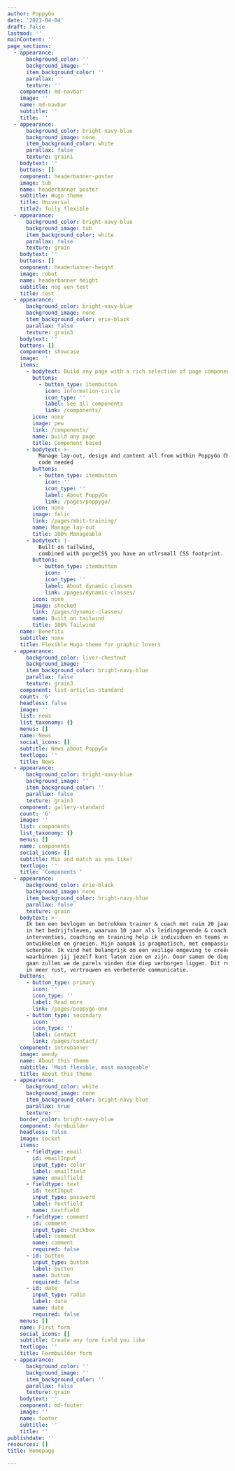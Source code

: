 ```yaml
---
author: PoppyGo
date: '2021-04-04'
draft: false
lastmod: ''
mainContent: ''
page_sections:
  - appearance:
      background_color: ''
      background_image: ''
      item_background_color: ''
      parallax: ''
      texture: ''
    component: md-navbar
    image: ''
    name: md-navbar
    subtitle: ''
    title: ''
  - appearance:
      background_color: bright-navy-blue
      background_image: none
      item_background_color: white
      parallax: false
      texture: grain1
    bodytext: ''
    buttons: []
    component: headerbanner-poster
    image: tub
    name: headerbanner poster
    subtitle: Hugo theme
    title: Universal
    title2: fully flexible
  - appearance:
      background_color: bright-navy-blue
      background_image: tub
      item_background_color: white
      parallax: false
      texture: grain
    bodytext: ''
    buttons: []
    component: headerbanner-height
    image: robot
    name: headerbanner height
    subtitle: nog een test
    title: test
  - appearance:
      background_color: bright-navy-blue
      background_image: none
      item_background_color: erie-black
      parallax: false
      texture: grain3
    bodytext: ''
    buttons: []
    component: showcase
    image: ''
    items:
      - bodytext: Build any page with a rich selection of page components
        buttons:
          - button_type: itembutton
            icon: information-circle
            icon_type: ''
            label: See all components
            link: /components/
        icon: none
        image: pew
        link: /components/
        name: build any page
        title: Component based
      - bodytext: >-
          Manage lay-out, design and content all from within PoppyGo CMS. No
          code needed
        buttons:
          - button_type: itembutton
            icon: ''
            icon_type: ''
            label: About PoppyGo
            link: /pages/poppygo/
        icon: none
        image: felic
        link: /pages/mbit-training/
        name: Manage lay-out
        title: 100% Manageable
      - bodytext: |-
          Built on tailwind,
          combined with purgeCSS you have an utlrsmall CSS footprint.
        buttons:
          - button_type: itembutton
            icon: ''
            icon_type: ''
            label: About dynamic classes
            link: /pages/dynamic-classes/
        icon: none
        image: shocked
        link: /pages/dynamic-classes/
        name: Built on tailwind
        title: 100% Tailwind
    name: Benefits
    subtitle: none
    title: Flexible Hugo theme for graphic lovers
  - appearance:
      background_color: liver-chestnut
      background_image: ''
      item_background_color: bright-navy-blue
      parallax: false
      texture: grain3
    component: list-articles-standard
    count: '6'
    headless: false
    image: ''
    list: news
    list_taxonomy: {}
    menus: []
    name: News
    social_icons: []
    subtitle: News about PoppyGo
    textlogo: ''
    title: News
  - appearance:
      background_color: bright-navy-blue
      background_image: ''
      item_background_color: ''
      parallax: false
      texture: grain3
    component: gallery-standard
    count: '6'
    image: ''
    list: components
    list_taxonomy: {}
    menus: []
    name: components
    social_icons: []
    subtitle: Mix and match as you like!
    textlogo: ''
    title: 'Components '
  - appearance:
      background_color: erie-black
      background_image: none
      item_background_color: bright-navy-blue
      parallax: false
      texture: grain
    bodytext: >-
      Ik ben een bevlogen en betrokken trainer & coach met ruim 20 jaar ervaring
      in het bedrijfsleven, waarvan 10 jaar als leidinggevende & coach. Met mijn
      interventies, coaching en training help ik individuen en teams verder te
      ontwikkelen en groeien. Mijn aanpak is pragmatisch, met compassie en
      scherpte. Ik vind het belangrijk om een veilige omgeving te creëren
      waarbinnen jij jezelf kunt laten zien en zijn. Door samen de diepte in te
      gaan zullen we de parels vinden die diep verborgen liggen. Dit resulteert
      in meer rust, vertrouwen en verbeterde communicatie.
    buttons:
      - button_type: primary
        icon: ''
        icon_type: ''
        label: Read more
        link: /pages/poppygo-one
      - button_type: secondary
        icon: ''
        icon_type: ''
        label: Contact
        link: /pages/contact/
    component: introbanner
    image: wendy
    name: About this theme
    subtitle: 'Most flexible, most manageable'
    title: About this theme
  - appearance:
      background_color: white
      background_image: none
      item_background_color: bright-navy-blue
      parallax: true
      texture: ''
    border_color: bright-navy-blue
    component: formbuilder
    headless: false
    image: socket
    items:
      - fieldtype: email
        id: emailInput
        input_type: color
        label: emailfield
        name: emailfield
      - fieldtype: text
        id: textInput
        input_type: password
        label: Textfield
        name: textfield
      - fieldtype: comment
        id: comment
        input_type: checkbox
        label: comment
        name: comment
        required: false
      - id: button
        input_type: button
        label: button
        name: button
        required: false
      - id: date
        input_type: radio
        label: date
        name: date
        required: false
    menus: []
    name: First form
    social_icons: []
    subtitle: Create any form field you like
    textlogo: ''
    title: Formbuilder form
  - appearance:
      background_color: ''
      background_image: ''
      item_background_color: ''
      parallax: false
      texture: grain
    bodytext: ''
    component: md-footer
    image: ''
    name: footer
    subtitle: ''
    title: ''
publishdate: ''
resources: []
title: Homepage

---
```


